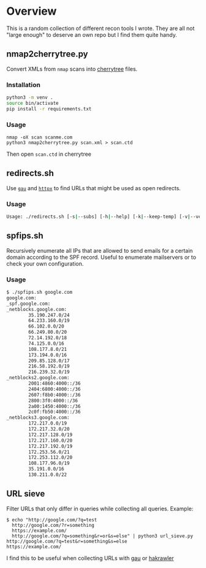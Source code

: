 # Overview
This is a random collection of different recon tools I wrote. They are all not "large enough" to deserve an own repo but I find them quite handy.

## nmap2cherrytree.py
Convert XMLs from `nmap` scans into [cherrytree](https://www.giuspen.com/cherrytree/) files.
### Installation
```bash
python3 -m venv .
source bin/activate
pip install -r requirements.txt
```
### Usage
```
nmap -oX scan scanme.com
python3 nmap2cherrytree.py scan.xml > scan.ctd
```
Then open `scan.ctd` in cherrytree

## redirects.sh
Use [`gau`](https://github.com/lc/gau) and [`httpx`](https://github.com/projectdiscovery/httpx) to find URLs that might be used as open redirects.

### Usage
```bash
Usage: ./redirects.sh [-s|--subs] [-h|--help] [-k|--keep-temp] [-v|--verbose] DOMAIN OUTFILE
```

## spfips.sh
Recursively enumerate all IPs that are allowed to send emails for a certain domain according to the SPF record. Useful to enumerate mailservers or to check your own configuration.

### Usage
```bash
$ ./spfips.sh google.com
google.com:
_spf.google.com:
_netblocks.google.com:
        35.190.247.0/24
        64.233.160.0/19
        66.102.0.0/20
        66.249.80.0/20
        72.14.192.0/18
        74.125.0.0/16
        108.177.8.0/21
        173.194.0.0/16
        209.85.128.0/17
        216.58.192.0/19
        216.239.32.0/19
_netblocks2.google.com:
        2001:4860:4000::/36
        2404:6800:4000::/36
        2607:f8b0:4000::/36
        2800:3f0:4000::/36
        2a00:1450:4000::/36
        2c0f:fb50:4000::/36
_netblocks3.google.com:
        172.217.0.0/19
        172.217.32.0/20
        172.217.128.0/19
        172.217.160.0/20
        172.217.192.0/19
        172.253.56.0/21
        172.253.112.0/20
        108.177.96.0/19
        35.191.0.0/16
        130.211.0.0/22
```

## URL sieve
Filter URLs that only differ in queries while collecting all queries. Example:
```
$ echo "http://google.com/?q=test
  http://google.com/?r=something
  https://example.com/
  http://google.com/?q=something&r=or&s=else" | python3 url_sieve.py
http://google.com/?q=test&r=something&s=else
https://example.com/
```

I find this to be useful when collecting URLs with [gau](https://github.com/lc/gau) or [hakrawler](https://github.com/hakluke/hakrawler)